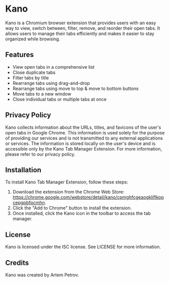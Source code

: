 # Kano

Kano is a Chromium browser extension that provides users with an easy way to view, switch between, filter, remove, and reorder their open tabs. It allows users to manage their tabs efficiently and makes it easier to stay organized while browsing.

## Features

- View open tabs in a comprehensive list
- Close duplicate tabs 
- Filter tabs by title
- Rearrange tabs using drag-and-drop
- Rearrange tabs using move to top & move to bottom buttons
- Move tabs to a new window
- Close individual tabs or multiple tabs at once

## Privacy Policy

Kano collects information about the URLs, titles, and favicons of the user's open tabs in Google Chrome. This information is used solely for the purpose of providing our services and is not transmitted to any external applications or services. The information is stored locally on the user's device and is accessible only by the Kano Tab Manager Extension. For more information, please refer to our privacy policy.

## Installation

To install Kano Tab Manager Extension, follow these steps:

1. Download the extension from the Chrome Web Store: https://chrome.google.com/webstore/detail/kano/cpmghfcgeaogkliflkopcepgpbfpcmhn.
2. Click the "Add to Chrome" button to install the extension.
3. Once installed, click the Kano icon in the toolbar to access the tab manager.

## License

Kano is licensed under the ISC license. See LICENSE for more information.

## Credits

Kano was created by Artem Petrov. 
